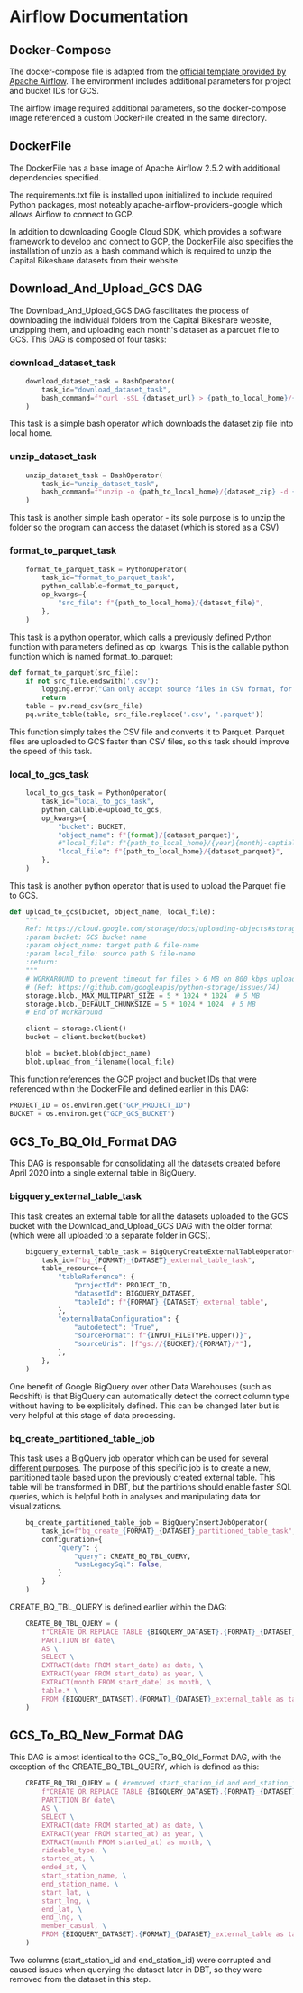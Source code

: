 # Airflow Documentation

## Docker-Compose

The docker-compose file is adapted from the [official template provided by Apache Airflow](https://airflow.apache.org/docs/apache-airflow/stable/howto/docker-compose/index.html). The environment includes additional parameters for project and bucket IDs for GCS.

The airflow image required additional parameters, so the docker-compose image referenced a custom DockerFile created in the same directory. 

## DockerFile

The DockerFile has a base image of Apache Airflow 2.5.2 with additional dependencies specified. 

The requirements.txt file is installed upon initialized to include required Python packages, most noteably apache-airflow-providers-google which allows Airflow to connect to GCP.

In addition to downloading Google Cloud SDK, which provides a software framework to develop and connect to GCP, the DockerFile also specifies the installation of unzip as a bash command which is required to unzip the Capital Bikeshare datasets from their website.

## Download_And_Upload_GCS DAG

The Download_And_Upload_GCS DAG fascilitates the process of downloading the individual folders from the Capital Bikeshare website, unzipping them, and uploading each month's dataset as a parquet file to GCS. This DAG is composed of four tasks:

### download_dataset_task 

```python
    download_dataset_task = BashOperator(
        task_id="download_dataset_task",
        bash_command=f"curl -sSL {dataset_url} > {path_to_local_home}/{dataset_zip}"
    )
```

This task is a simple bash operator which downloads the dataset zip file into local home. 

### unzip_dataset_task 

```python
    unzip_dataset_task = BashOperator(
        task_id="unzip_dataset_task",
        bash_command=f"unzip -o {path_to_local_home}/{dataset_zip} -d {path_to_local_home}",
    )
```

This task is another simple bash operator - its sole purpose is to unzip the folder so the program can access the dataset (which is stored as a CSV)

### format_to_parquet_task 

```python
    format_to_parquet_task = PythonOperator(
        task_id="format_to_parquet_task",
        python_callable=format_to_parquet,
        op_kwargs={
            "src_file": f"{path_to_local_home}/{dataset_file}",
        },
    )
```

This task is a python operator, which calls a previously defined Python function with parameters defined as op_kwargs. This is the callable python function which is named format_to_parquet:

```python
def format_to_parquet(src_file):
    if not src_file.endswith('.csv'):
        logging.error("Can only accept source files in CSV format, for the moment")
        return
    table = pv.read_csv(src_file)
    pq.write_table(table, src_file.replace('.csv', '.parquet'))
```

This function simply takes the CSV file and converts it to Parquet. Parquet files are uploaded to GCS faster than CSV files, so this task should improve the speed of this task.

### local_to_gcs_task

```python
    local_to_gcs_task = PythonOperator(
        task_id="local_to_gcs_task",
        python_callable=upload_to_gcs,
        op_kwargs={
            "bucket": BUCKET,
            "object_name": f"{format}/{dataset_parquet}",
            #"local_file": f"{path_to_local_home}/{year}{month}-captialbikeshare-tripdata.parquet",
            "local_file": f"{path_to_local_home}/{dataset_parquet}",
        },
    )
```

This task is another python operator that is used to upload the Parquet file to GCS. 

```python
def upload_to_gcs(bucket, object_name, local_file):
    """
    Ref: https://cloud.google.com/storage/docs/uploading-objects#storage-upload-object-python
    :param bucket: GCS bucket name
    :param object_name: target path & file-name
    :param local_file: source path & file-name
    :return:
    """
    # WORKAROUND to prevent timeout for files > 6 MB on 800 kbps upload speed.
    # (Ref: https://github.com/googleapis/python-storage/issues/74)
    storage.blob._MAX_MULTIPART_SIZE = 5 * 1024 * 1024  # 5 MB
    storage.blob._DEFAULT_CHUNKSIZE = 5 * 1024 * 1024  # 5 MB
    # End of Workaround

    client = storage.Client()
    bucket = client.bucket(bucket)

    blob = bucket.blob(object_name)
    blob.upload_from_filename(local_file)
```

This function references the GCP project and bucket IDs that were referenced within the DockerFile and defined earlier in this DAG:

```python
PROJECT_ID = os.environ.get("GCP_PROJECT_ID")
BUCKET = os.environ.get("GCP_GCS_BUCKET")
```

## GCS_To_BQ_Old_Format DAG

This DAG is responsable for consolidating all the datasets created before April 2020 into a single external table in BigQuery. 

### bigquery_external_table_task

This task creates an external table for all the datasets uploaded to the GCS bucket with the Download_and_Upload_GCS DAG with the older format (which were all uploaded to a separate folder in GCS).

```python
    bigquery_external_table_task = BigQueryCreateExternalTableOperator(
        task_id=f"bq_{FORMAT}_{DATASET}_external_table_task",
        table_resource={
            "tableReference": {
                "projectId": PROJECT_ID,
                "datasetId": BIGQUERY_DATASET,
                "tableId": f"{FORMAT}_{DATASET}_external_table",
            },
            "externalDataConfiguration": {
                "autodetect": "True",
                "sourceFormat": f"{INPUT_FILETYPE.upper()}",
                "sourceUris": [f"gs://{BUCKET}/{FORMAT}/*"],
            },
        },
    )
```

One benefit of Google BigQuery over other Data Warehouses (such as Redshift) is that BigQuery can automatically detect the correct column type without having to be explicitely defined. This can be changed later but is very helpful at this stage of data processing.

### bq_create_partitioned_table_job

This task uses a BigQuery job operator which can be used for [several different purposes](https://cloud.google.com/bigquery/docs/jobs-overview). The purpose of this specific job is to create a new, partitioned table based upon the previously created external table. This table will be transformed in DBT, but the partitions should enable faster SQL queries, which is helpful both in analyses and manipulating data for visualizations.

```python
    bq_create_partitioned_table_job = BigQueryInsertJobOperator(
        task_id=f"bq_create_{FORMAT}_{DATASET}_partitioned_table_task",
        configuration={
            "query": {
                "query": CREATE_BQ_TBL_QUERY,
                "useLegacySql": False,
            }
        }
    )
```

CREATE_BQ_TBL_QUERY is defined earlier within the DAG:

```python
    CREATE_BQ_TBL_QUERY = (
        f"CREATE OR REPLACE TABLE {BIGQUERY_DATASET}.{FORMAT}_{DATASET} \
        PARTITION BY date\
        AS \
        SELECT \
        EXTRACT(date FROM start_date) as date, \
        EXTRACT(year FROM start_date) as year, \
        EXTRACT(month FROM start_date) as month, \
        table.* \
        FROM {BIGQUERY_DATASET}.{FORMAT}_{DATASET}_external_table as table;"
    )
```

## GCS_To_BQ_New_Format DAG

This DAG is almost identical to the GCS_To_BQ_Old_Format DAG, with the exception of the CREATE_BQ_TBL_QUERY, which is defined as this:

```python
    CREATE_BQ_TBL_QUERY = ( #removed start_station_id and end_station_id because the columns were corrupted
        f"CREATE OR REPLACE TABLE {BIGQUERY_DATASET}.{FORMAT}_{DATASET} \
        PARTITION BY date\
        AS \
        SELECT \
        EXTRACT(date FROM started_at) as date, \
        EXTRACT(year FROM started_at) as year, \
        EXTRACT(month FROM started_at) as month, \
        rideable_type, \
        started_at, \
        ended_at, \
        start_station_name, \
        end_station_name, \
        start_lat, \
        start_lng, \
        end_lat, \
        end_lng, \
        member_casual, \
        FROM {BIGQUERY_DATASET}.{FORMAT}_{DATASET}_external_table as table;"
    )
```

Two columns (start_station_id and end_station_id) were corrupted and caused issues when querying the dataset later in DBT, so they were removed from the dataset in this step. 

